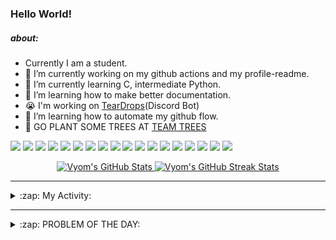 ### Hello World!

##### about:
- Currently I am a student.
- 🔭 I’m currently working on my github actions and my profile-readme. 
- 🌱 I’m currently learning C, intermediate Python.
- 🌱 I’m learning how to make better documentation.
- 😭 I'm working on [TearDrops](https://github.com/Vyvy-vi/TearDrops)(Discord Bot)
- 🌱 I’m learning how to automate my github flow.
- 🌱 GO PLANT SOME TREES AT [TEAM TREES](https://teamtrees.org/)

![](https://img.shields.io/badge/Editor-Vim-informational?style=flat&logo=Editor&logoColor=white&color=2bbc8a)
![](https://img.shields.io/badge/Editor-VScode-informational?style=flat&logo=<LOGO_NAME>&logoColor=white&color=2bbc8a)
![](https://img.shields.io/badge/OS-MacOS-informational?style=flat&logo=<LOGO_NAME>&logoColor=white&color=2bbc8a)
![](https://img.shields.io/badge/OS-Fedora-informational?style=flat&logo=<LOGO_NAME>&logoColor=white&color=2bbc8a)
![](https://img.shields.io/badge/OS-Ubuntu-informational?style=flat&logo=<LOGO_NAME>&logoColor=white&color=2bbc8a)
![](https://img.shields.io/badge/Tools-mysql-informational?style=flat&logo=<LOGO_NAME>&logoColor=white&color=2bbc8a)
![](https://img.shields.io/badge/Tools-MongoDB-informational?style=flat&logo=<LOGO_NAME>&logoColor=white&color=2bbc8a)
![](https://img.shields.io/badge/Tools-DiscordAPI-informational?style=flat&logo=<LOGO_NAME>&logoColor=white&color=2bbc8a)
![](https://img.shields.io/badge/Tools-GoogleAPIs-informational?style=flat&logo=<LOGO_NAME>&logoColor=white&color=2bbc8a)
![](https://img.shields.io/badge/Tools-ScikitLearn-informational?style=flat&logo=<LOGO_NAME>&logoColor=white&color=2bbc8a)
![](https://img.shields.io/badge/Tools-json-informational?style=flat&logo=<LOGO_NAME>&logoColor=white&color=2bbc8a)
![](https://img.shields.io/badge/Tools-Metasploit-informational?style=flat&logo=<LOGO_NAME>&logoColor=white&color=2bbc8a)
![](https://img.shields.io/badge/Shell-zsh-informational?style=flat&logo=<LOGO_NAME>&logoColor=white&color=2bbc8a)
![](https://img.shields.io/badge/Code-Python-informational?style=flat&logo=<LOGO_NAME>&logoColor=white&color=2bbc8a)
![](https://img.shields.io/badge/Code-Ruby-informational?style=flat&logo=<LOGO_NAME>&logoColor=white&color=2bbc8a)
![](https://img.shields.io/badge/Code-Processing-informational?style=flat&logo=<LOGO_NAME>&logoColor=white&color=2bbc8a)
![](https://img.shields.io/badge/Code-Arduino-informational?style=flat&logo=<LOGO_NAME>&logoColor=white&color=2bbc8a)
![](https://img.shields.io/badge/Graphics-Blender-informational?style=flat&logo=<LOGO_NAME>&logoColor=white&color=2bbc8a)

<p align="center">
<a href="https://github.com/Vyvy-vi/Vyvy-vi">
  <img src="https://profile-readme-git-master.vyvy-vi.vercel.app/api?username=Vyvy-vi&show_icons=true&line_height=27&count_private=true&title_color=ffffff&text_color=c9cacc&icon_color=2bbc8a&bg_color=1d1f21" alt="Vyom's GitHub Stats" />
</a></div>
<a href="https://github.com/DenverCoder1/github-readme-streak-stats">
  <img src="https://readme-stats.herokuapp.com/?user=Vyvy-vi&theme=dark" alt="Vyom's GitHub Streak Stats" />
</a>
</p>


---
<details>
  <summary>:zap: My Activity:</summary>
  
<!--START_SECTION:waka-->
![Profile Views](http://img.shields.io/badge/Profile%20Views-60-blue)

**I'm an Early 🐤** 

```text
🌞 Morning    37 commits     ██████████░░░░░░░░░░░░░░░   41.11% 
🌆 Daytime    13 commits     ███░░░░░░░░░░░░░░░░░░░░░░   14.44% 
🌃 Evening    22 commits     ██████░░░░░░░░░░░░░░░░░░░   24.44% 
🌙 Night      18 commits     █████░░░░░░░░░░░░░░░░░░░░   20.0%

```
📅 **I'm Most Productive on Monday** 

```text
Monday       21 commits     █████░░░░░░░░░░░░░░░░░░░░   23.33% 
Tuesday      13 commits     ███░░░░░░░░░░░░░░░░░░░░░░   14.44% 
Wednesday    8 commits      ██░░░░░░░░░░░░░░░░░░░░░░░   8.89% 
Thursday     9 commits      ██░░░░░░░░░░░░░░░░░░░░░░░   10.0% 
Friday       16 commits     ████░░░░░░░░░░░░░░░░░░░░░   17.78% 
Saturday     16 commits     ████░░░░░░░░░░░░░░░░░░░░░   17.78% 
Sunday       7 commits      ██░░░░░░░░░░░░░░░░░░░░░░░   7.78%

```


📊 **This Week I Spent My Time On** 

```text
🔥 Editors: 
Vim                      5 hrs 2 mins        ███████████████████████░░   95.25% 
CLion                    12 mins             █░░░░░░░░░░░░░░░░░░░░░░░░   3.85% 
VS Code                  2 mins              ░░░░░░░░░░░░░░░░░░░░░░░░░   0.9%

🐱‍💻 Projects: 
XII-CS-pracs             1 hr 37 mins        ███████░░░░░░░░░░░░░░░░░░   30.76% 
Becca-Lyria              56 mins             ████░░░░░░░░░░░░░░░░░░░░░   17.78% 
gurkbot                  56 mins             ████░░░░░░░░░░░░░░░░░░░░░   17.62% 
Unknown Project          36 mins             ███░░░░░░░░░░░░░░░░░░░░░░   11.56% 
TearDrops                32 mins             ██░░░░░░░░░░░░░░░░░░░░░░░   10.26%

💻 Operating System: 
Mac                      5 hrs 18 mins       █████████████████████████   100.0%

```

**I Mostly Code in Python** 

```text
Python                   27 repos            ███████████████████░░░░░░   77.14% 
SCSS                     2 repos             █░░░░░░░░░░░░░░░░░░░░░░░░   5.71% 
HTML                     2 repos             █░░░░░░░░░░░░░░░░░░░░░░░░   5.71% 
Processing               1 repo              ░░░░░░░░░░░░░░░░░░░░░░░░░   2.86% 
Swift                    1 repo              ░░░░░░░░░░░░░░░░░░░░░░░░░   2.86%

```



<!--END_SECTION:waka-->
</details>

---
<details>
  <summary>:zap: PROBLEM OF THE DAY:</summary>
    #TODO
<!--QOTD:START-->
<!--QOTD:END-->
</details>


